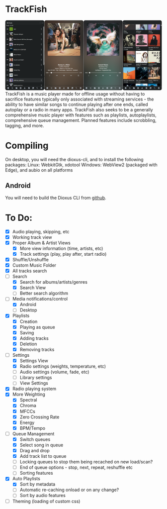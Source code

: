 # TrackFish
![](https://raw.githubusercontent.com/rhaskia/trackfish/refs/heads/main/image.png)
TrackFish is a music player made for offline usage without having to sacrifice features typically only associated with streaming services - the ability to have similar songs to continue playing after one ends, called autoplay or a radio in many apps. TrackFish also seeks to be a generally comprehensive music player with features such as playlists, autoplaylists, comprehensive queue management. Planned features include scrobbling, tagging, and more. 

# Compiling
On desktop, you will need the dioxus-cli, and to install the following packages:
Linux: WebkitGtk, xdotool
Windows: WebView2 (packaged with Edge),
and aubio on all platforms

## Android
You will need to build the Dioxus CLI from [github](https://github.com/DioxusLabs/dioxus).

# To Do:
 - [x] Audio playing, skipping, etc
 - [x] Working track view
 - [x] Proper Album & Artist Views
    - [x] More view information (time, artists, etc)
    - [x] Track settings (play, play after, start radio)
 - [x] Shuffle/Unshuffle
 - [x] Custom Music Folder
 - [x] All tracks search
 - [ ] Search 
    - [x] Search for albums/artists/genres
    - [x] Search View
    - [ ] Better search algorithm
 - [ ] Media notifications/control
    - [x] Android
    - [ ] Desktop
 - [x] Playlists 
    - [x] Creation
    - [x] Playing as queue
    - [x] Saving
    - [x] Adding tracks
    - [x] Deletion
    - [x] Removing tracks
 - [ ] Settings
    - [x] Settings View
    - [x] Radio settings (weights, temperature, etc)
    - [ ] Audio settings (volume, fade, etc)
    - [ ] Library settings
    - [ ] View Settings
 - [x] Radio playing system
 - [x] More Weighting
    - [x] Spectral
    - [x] Chroma
    - [x] MFCCs
    - [x] Zero Crossing Rate
    - [x] Energy
    - [x] BPM/Tempo
 - [ ] Queue Management
    - [x] Switch queues
    - [x] Select song in queue
    - [x] Drag and drop
    - [x] Add track list to queue
    - [ ] Locking queues to stop them being recached on new load/scan?
    - [ ] End of queue options - stop, next, repeat, reshuffle etc
    - [ ] Sorting features
 - [x] Auto Playlists
    - [x] Sort by metadata
    - [ ] Automatic re-caching onload or on any change?
    - [ ] Sort by audio features
 - [ ] Theming (loading of custom css)
